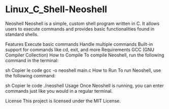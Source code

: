 # Linux_C_Shell-Neoshell
Neoshell
Neoshell is a simple, custom shell program written in C. It allows users to execute commands and provides basic functionalities found in standard shells.

Features
Execute basic commands
Handle multiple commands
Built-in support for commands like cd, exit, and more
Requirements
GCC (GNU Compiler Collection)
How to Compile
To compile Neoshell, run the following command in the terminal:

sh
Copier le code
gcc -o neoshell main.c
How to Run
To run Neoshell, use the following command:

sh
Copier le code
./neoshell
Usage
Once Neoshell is running, you can enter commands just like you would in a regular terminal.

License
This project is licensed under the MIT License.
